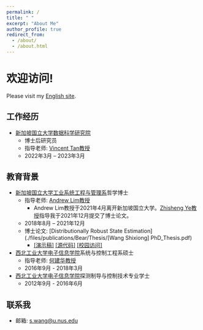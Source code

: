 ```yaml
---
permalink: /
title: " "
excerpt: "About Me"
author_profile: true
redirect_from: 
  - /about/
  - /about.html
---
```


# 欢迎访问! 
Please visit my [English site](https://bear-wangsx.github.io/).

## 工作经历
* [新加坡国立大学](https://www.nus.edu.sg/)[数据科学研究院](https://ids.nus.edu.sg/)
  - 博士后研究员 <!--(https://ids.nus.edu.sg/people-researchers.html)-->
  - 指导老师: [Vincent Tan教授](https://vyftan.github.io/)
  - 2022年3月 – 2023年3月

## 教育背景
* [新加坡国立大学](https://www.nus.edu.sg/)[工业系统工程与管理系](https://cde.nus.edu.sg/isem/)哲学博士
  - 指导老师: [Andrew Lim教授](https://www.limandrew.org)
    + Andrew Lim教授于2021年4月离开新加坡国立大学。[Zhisheng Ye教授](https://cde.nus.edu.sg/isem/staff/ye-zhisheng/)指导我于2021年12月提交了博士论文。
  - 2018年8月 – 2021年12月
  - 博士论文: [Distributionally Robust State Estimation](./files/publications/Bear/Thesis/[Wang Shixiong] PhD_Thesis.pdf)
    + [\[演示稿\]](https://github.com/Spratm-Asleaf/DRSE-PhD-Thesis) [\[源代码\]](https://github.com/Spratm-Asleaf/DRSE-PhD-Thesis) [\[校园访问\]](https://scholarbank.nus.edu.sg/handle/10635/229567)
* [西北工业大学](https://www.nwpu.edu.cn/)[电子信息学院](https://dianzi.nwpu.edu.cn/)系统与控制工程系硕士
  - 指导老师: [何建华教授](https://teacher.nwpu.edu.cn/j82zf0vfmf50835d3461429868736702.html)
  - 2016年9月 - 2018年3月
* [西北工业大学](https://www.nwpu.edu.cn/)[电子信息学院](https://dianzi.nwpu.edu.cn/)探测制导与控制技术专业学士
  - 2012年9月 - 2016年6月

## 联系我
* 邮箱: s.wang@u.nus.edu

